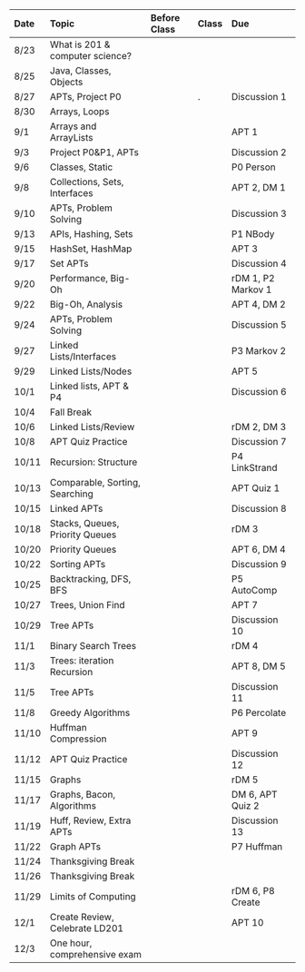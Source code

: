 |Date|Topic|Before Class|Class|Due|
|:----|:-----|:------------|:-----|:---|
|8/23|What is 201 & computer science?| |  |  |
|8/25|Java, Classes, Objects| |  |  |
|8/27|APTs, Project P0| |. |Discussion 1|
|8/30|Arrays, Loops| | | |
|9/1|Arrays and ArrayLists| | |APT 1|
|9/3|Project P0&P1, APTs| | |Discussion 2|
|9/6|Classes, Static| | |P0 Person
|9/8|Collections, Sets, Interfaces| | |APT 2, DM 1|
|9/10|APTs, Problem Solving| | |Discussion 3|
|9/13|APIs, Hashing, Sets| | |P1 NBody|
|9/15|HashSet, HashMap| | |APT 3|
|9/17|Set APTs| | |Discussion 4|
|9/20|Performance, Big-Oh| | |rDM 1, P2 Markov 1|
|9/22|Big-Oh, Analysis| | |APT 4, DM 2|
|9/24|APTs, Problem Solving| | |Discussion 5|
|9/27|Linked Lists/Interfaces| | |P3 Markov 2|
|9/29|Linked Lists/Nodes| | |APT 5|
|10/1|Linked lists, APT & P4| | |Discussion 6|
|10/4|Fall Break| | | |
|10/6|Linked Lists/Review| | |rDM 2, DM 3|
|10/8|APT Quiz Practice| | |Discussion 7|
|10/11|Recursion: Structure| | |P4 LinkStrand|
|10/13|Comparable, Sorting, Searching| | |APT Quiz 1|
|10/15|Linked APTs| | |Discussion 8|
|10/18|Stacks, Queues, Priority Queues| | |rDM 3|
|10/20|Priority Queues| | |APT 6, DM 4|
|10/22|Sorting APTs| | |Discussion 9|
|10/25|Backtracking, DFS, BFS| | |P5 AutoComp|
|10/27|Trees, Union Find| | |APT 7|
|10/29|Tree APTs| | |Discussion 10|
|11/1|Binary Search Trees| | |rDM 4|
|11/3|Trees: iteration Recursion| | |APT 8, DM 5|
|11/5|Tree APTs| | |Discussion 11|
|11/8|Greedy Algorithms| | |P6 Percolate|
|11/10|Huffman Compression| | |APT 9|
|11/12|APT Quiz Practice| | |Discussion 12|
|11/15|Graphs| | |rDM 5|
|11/17|Graphs, Bacon, Algorithms| | |DM 6, APT Quiz 2|
|11/19|Huff, Review, Extra APTs| | |Discussion 13|
|11/22|Graph APTs| | |P7 Huffman|
|11/24|Thanksgiving Break| | | |
|11/26|Thanksgiving Break| | | |
|11/29|Limits of Computing| | |rDM 6, P8 Create|
|12/1|Create Review, Celebrate LD201| | |APT 10|
|12/3|One hour, comprehensive exam| | | |


